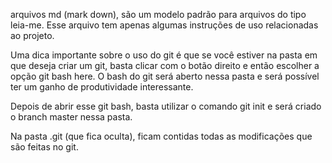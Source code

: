 arquivos md (mark down), são um modelo padrão para arquivos do tipo leia-me.
Esse arquivo tem apenas algumas instruções de uso relacionadas ao projeto.

Uma dica importante sobre o uso do git é que se você estiver na pasta em que deseja criar um git, basta clicar com o botão direito e então escolher a opção git bash here.
O bash do git será aberto nessa pasta e será possível ter um ganho de produtividade interessante.

Depois de abrir esse git bash, basta utilizar o comando git init e será criado o branch master nessa pasta.

Na pasta .git (que fica oculta), ficam contidas todas as modificações que são feitas no git.